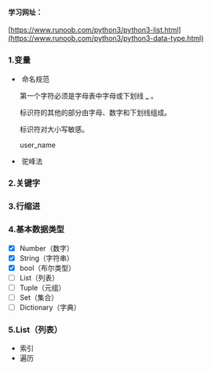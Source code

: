 #### 学习网址：

[https://www.runoob.com/python3/python3-list.html](https://www.runoob.com/python3/python3-data-type.html)



### 1.变量

- ​	命名规范

  第一个字符必须是字母表中字母或下划线 **_** 。

  标识符的其他的部分由字母、数字和下划线组成。

  标识符对大小写敏感。

  user_name

- ​	驼峰法

### 2.关键字

### 3.行缩进

### 4.基本数据类型

- [x] Number（数字）
- [x] String（字符串）
- [x] bool（布尔类型）
- [ ] List（列表）
- [ ] Tuple（元组）
- [ ] Set（集合）
- [ ] Dictionary（字典）

### 5.List（列表）

- 索引
- 遍历
